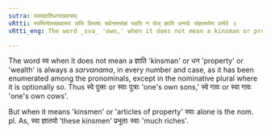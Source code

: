 ```yaml
---
sutra: स्वमज्ञातिधनाख्यायाम्
vRtti: स्वमित्येतच्छब्दरूपं जसि विभाषा सर्वनामसंज्ञं भवति न चेज् ज्ञाति धनयोः संज्ञारूपेण वर्त्तते ॥
vRtti_eng: The word _sva_ 'own,' when it does not mean a kinsman or property is optionally _sarvanama_ before the affix _jas_.

---
```

The word स्व when it does not mean a ज्ञाति 'kinsman' or धन 'property' or 'wealth' is always a _sarvanama_, in every number and case, as it has been enumerated among the pronominals, except in the nominative plural where it is optionally so. Thus स्वे पुत्त्राः or स्वाः पुत्राः 'one's own sons,' स्वे गावः or स्वा गावः 'one's own cows'.

But when it means 'kinsmen' or 'articles of property' स्वाः alone is the nom. pl. As, स्वा ज्ञातयो 'these kinsmen' प्रभूताः स्वाः 'much riches'.